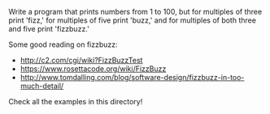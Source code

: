 Write a program that prints numbers from 1 to 100, but for multiples of
three print 'fizz,' for multiples of five print 'buzz,' and for multiples
of both three and five print 'fizzbuzz.'

Some good reading on fizzbuzz:

* http://c2.com/cgi/wiki?FizzBuzzTest
* https://www.rosettacode.org/wiki/FizzBuzz
* http://www.tomdalling.com/blog/software-design/fizzbuzz-in-too-much-detail/

Check all the examples in this directory!
